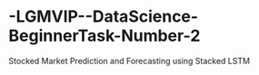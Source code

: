 # -LGMVIP--DataScience-BeginnerTask-Number-2
Stocked Market Prediction and Forecasting using Stacked LSTM
